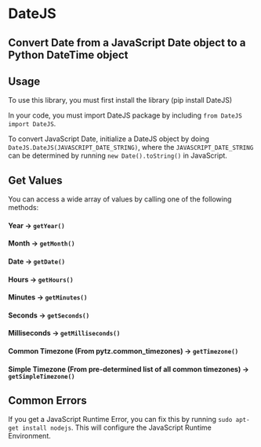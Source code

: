 # DateJS

## Convert Date from a JavaScript Date object to a Python DateTime object

## Usage

To use this library, you must first install the library (pip install DateJS)

In your code, you must import DateJS package by including `from DateJS import DateJS`.

To convert JavaScript Date, initialize a DateJS object by doing `DateJS.DateJS(JAVASCRIPT_DATE_STRING)`, where the `JAVASCRIPT_DATE_STRING` can be determined by running `new Date().toString()` in JavaScript.

## Get Values

You can access a wide array of values by calling one of the following methods:

#### Year -> `getYear()`
#### Month -> `getMonth()`
#### Date -> `getDate()`
#### Hours -> `getHours()`
#### Minutes -> `getMinutes()`
#### Seconds -> `getSeconds()`
#### Milliseconds -> `getMilliseconds()`
#### Common Timezone (From pytz.common_timezones) -> `getTimezone()`
#### Simple Timezone (From pre-determined list of all common timezones) -> `getSimpleTimezone()`

## Common Errors

If you get a JavaScript Runtime Error, you can fix this by running `sudo apt-get install nodejs`. This will configure the JavaScript Runtime Environment.